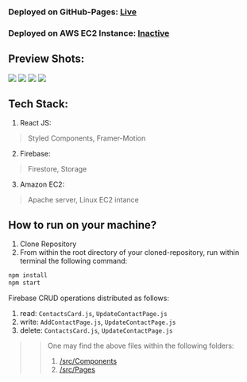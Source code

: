 ### Deployed on GitHub-Pages: [Live](https://puppetdart.github.io/contact-app/)
### Deployed on AWS EC2 Instance: [Inactive](http://18.234.140.39/)

## Preview Shots:

<img src="https://github.com/PuppetDart/contact-app/blob/master/previewShots/homepage.png">
<img src="https://github.com/PuppetDart/contact-app/blob/master/previewShots/contact.png">
<img src="https://github.com/PuppetDart/contact-app/blob/master/previewShots/loadingOnAddContact.png">
<img src="https://github.com/PuppetDart/contact-app/blob/master/previewShots/darkMode-whiteMode.png">

## Tech Stack:

1. React JS:
> Styled Components, Framer-Motion
2. Firebase:
> Firestore, Storage
3. Amazon EC2:
> Apache server, Linux EC2 intance

## How to run on your machine?

1. Clone Repository
2. From within the root directory of your cloned-repository, run within terminal the following command:
```cmd
npm install
npm start
```

Firebase CRUD operations distributed as follows:
1. read: `ContactsCard.js`, `UpdateContactPage.js`
2. write: `AddContactPage.js`, `UpdateContactPage.js`  
3. delete: `ContactsCard.js`, `UpdateContactPage.js`  

>> One may find the above files within the following folders:
>> 1. [/src/Components](https://github.com/PuppetDart/contact-app/tree/master/src/Components)
>> 2. [/src/Pages](https://github.com/PuppetDart/contact-app/tree/master/src/Pages)


